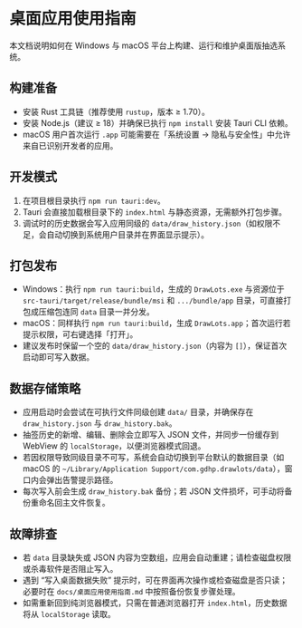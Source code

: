 # 桌面应用使用指南

本文档说明如何在 Windows 与 macOS 平台上构建、运行和维护桌面版抽选系统。

## 构建准备
- 安装 Rust 工具链（推荐使用 `rustup`，版本 ≥ 1.70）。
- 安装 Node.js（建议 ≥ 18）并确保已执行 `npm install` 安装 Tauri CLI 依赖。
- macOS 用户首次运行 `.app` 可能需要在「系统设置 → 隐私与安全性」中允许来自已识别开发者的应用。

## 开发模式
1. 在项目根目录执行 `npm run tauri:dev`。
2. Tauri 会直接加载根目录下的 `index.html` 与静态资源，无需额外打包步骤。
3. 调试时的历史数据会写入应用同级的 `data/draw_history.json`（如权限不足，会自动切换到系统用户目录并在界面显示提示）。

## 打包发布
- Windows：执行 `npm run tauri:build`，生成的 `DrawLots.exe` 与资源位于 `src-tauri/target/release/bundle/msi` 和 `.../bundle/app` 目录，可直接打包成压缩包连同 `data` 目录一并分发。
- macOS：同样执行 `npm run tauri:build`，生成 `DrawLots.app`；首次运行若提示权限，可右键选择「打开」。
- 建议发布时保留一个空的 `data/draw_history.json`（内容为 `[]`），保证首次启动即可写入数据。

## 数据存储策略
- 应用启动时会尝试在可执行文件同级创建 `data/` 目录，并确保存在 `draw_history.json` 与 `draw_history.bak`。
- 抽签历史的新增、编辑、删除会立即写入 JSON 文件，并同步一份缓存到 WebView 的 `localStorage`，以便浏览器模式回退。
- 若因权限导致同级目录不可写，系统会自动切换到平台默认的数据目录（如 macOS 的 `~/Library/Application Support/com.gdhp.drawlots/data`），窗口内会弹出告警提示路径。
- 每次写入前会生成 `draw_history.bak` 备份；若 JSON 文件损坏，可手动将备份重命名回主文件恢复。

## 故障排查
- 若 `data` 目录缺失或 JSON 内容为空数组，应用会自动重建；请检查磁盘权限或杀毒软件是否阻止写入。
- 遇到 “写入桌面数据失败” 提示时，可在界面再次操作或检查磁盘是否只读；必要时在 `docs/桌面应用使用指南.md` 中按照备份恢复步骤处理。
- 如需重新回到纯浏览器模式，只需在普通浏览器打开 `index.html`，历史数据将从 `localStorage` 读取。

